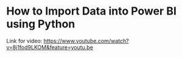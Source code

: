 # How to Import Data into Power BI using Python

Link for video: https://www.youtube.com/watch?v=8j1fod9LKOM&feature=youtu.be

